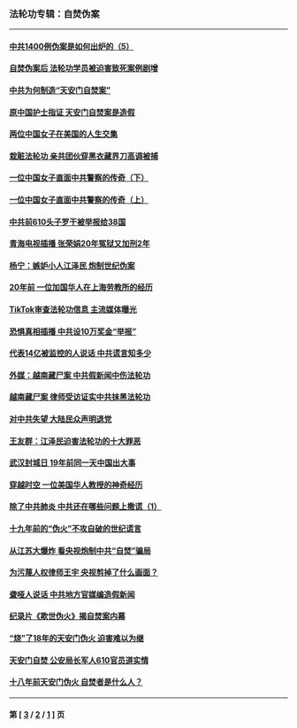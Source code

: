 ### 法轮功专辑：自焚伪案
---
#### [中共1400例伪案是如何出炉的（5）](../../pages/nf5562/n13226831.md?05080430) 
#### [自焚伪案后 法轮功学员被迫害致死案例剧增](../../pages/nf5562/n13190600.md?05080430) 
#### [中共为何制造“天安门自焚案”](../../pages/nf5562/n13183270.md?05080430) 
#### [原中国护士指证 天安门自焚案是造假](../../pages/nf5562/n13172289.md?05080430) 
#### [两位中国女子在美国的人生交集](../../pages/nf5562/n13156138.md?05080430) 
#### [栽赃法轮功 亲共团伙穿黑衣藏界刀高调被捕](../../pages/nf5562/n13073780.md?05080430) 
#### [一位中国女子直面中共警察的传奇（下）](../../pages/nf5562/n12989706.md?05080430) 
#### [一位中国女子直面中共警察的传奇（上）](../../pages/nf5562/n12985072.md?05080430) 
#### [中共前610头子罗干被举报给38国](../../pages/nf5562/n12975419.md?05080430) 
#### [青海电视插播 张荣娟20年冤狱又加刑2年](../../pages/nf5562/n12738166.md?05080430) 
#### [杨宁：嫉妒小人江泽民 炮制世纪伪案](../../pages/nf5562/n12724108.md?05080430) 
#### [20年前 一位加国华人在上海劳教所的经历](../../pages/nf5562/n12707932.md?05080430) 
#### [TikTok审查法轮功信息 主流媒体曝光](../../pages/nf5562/n12362336.md?05080430) 
#### [恐惧真相插播 中共设10万奖金“举报”](../../pages/nf5562/n12306396.md?05080430) 
#### [代表14亿被监控的人说话 中共谎言知多少](../../pages/nf5562/n12297484.md?05080430) 
#### [外媒：越南藏尸案 中共假新闻中伤法轮功](../../pages/nf5562/n12264411.md?05080430) 
#### [越南藏尸案 律师受访证实中共抹黑法轮功](../../pages/nf5562/n12261878.md?05080430) 
#### [对中共失望 大陆民众声明退党](../../pages/nf5562/n12187315.md?05080430) 
#### [王友群：江泽民迫害法轮功的十大罪恶](../../pages/nf5562/n12169074.md?05080430) 
#### [武汉封城日 19年前同一天中国出大事](../../pages/nf5562/n12150901.md?05080430) 
#### [穿越时空  一位美国华人教授的神奇经历](../../pages/nf5562/n12097460.md?05080430) 
#### [除了中共肺炎 中共还在哪些问题上撒谎（1）](../../pages/nf5562/n11955770.md?05080430) 
#### [十九年前的“伪火”不攻自破的世纪谎言](../../pages/nf5562/n11813238.md?05080430) 
#### [从江苏大爆炸 看央视炮制中共“自焚”骗局](../../pages/nf5562/n11140275.md?05080430) 
#### [为污蔑人权律师王宇 央视剪掉了什么画面？](../../pages/nf5562/n11130142.md?05080430) 
#### [聋哑人说话 中共地方官媒编造假新闻](../../pages/nf5562/n11006067.md?05080430) 
#### [纪录片《欺世伪火》揭自焚案内幕](../../pages/nf5562/n11002664.md?05080430) 
#### [“烧”了18年的天安门伪火 迫害难以为继](../../pages/nf5562/n10996660.md?05080430) 
#### [天安门自焚 公安局长军人610官员道实情](../../pages/nf5562/n10997098.md?05080430) 
#### [十八年前天安门伪火 自焚者是什么人？](../../pages/nf5562/n10996556.md?05080430) 

---
#### 第 [ [3](./3.md?05080430) / [2](./2.md?05080430) / [1](./1.md?05080430) ] 页

